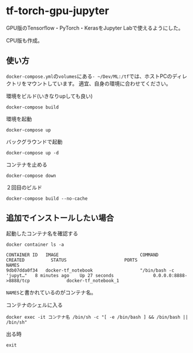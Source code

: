 # tf-torch-gpu-jupyter
GPU版のTensorflow・PyTorch・KerasをJupyter Labで使えるようにした。

CPU版も作成。

## 使い方

`docker-compose.yml`の`volumes`にある`- ~/Dev/ML:/tf`では、ホストPCのディレクトリをマウントしています。
適宜、自身の環境に合わせてください。

環境をビルド(いきなりupしても良い)
```shell
docker-compose build
```

環境を起動
```shell
docker-compose up
```

バックグラウンドで起動
```shell
docker-compose up -d
```

コンテナを止める
```shell
docker-compose down
```

２回目のビルド
```shell
docker-compose build --no-cache
```

## 追加でインストールしたい場合

起動したコンテナ名を確認する
```shell
docker container ls -a
```

```
CONTAINER ID   IMAGE                               COMMAND                  CREATED          STATUS                      PORTS                               NAMES
9db07dda0f34   docker-tf_notebook                  "/bin/bash -c 'jupyt…"   8 minutes ago    Up 27 seconds               0.0.0.0:8888->8888/tcp              docker-tf_notebook_1
```
`NAMES`と書かれているのがコンテナ名。

コンテナのシェルに入る
```shell
docker exec -it コンテナ名 /bin/sh -c "[ -e /bin/bash ] && /bin/bash || /bin/sh"
```

出る時
```shell
exit
```